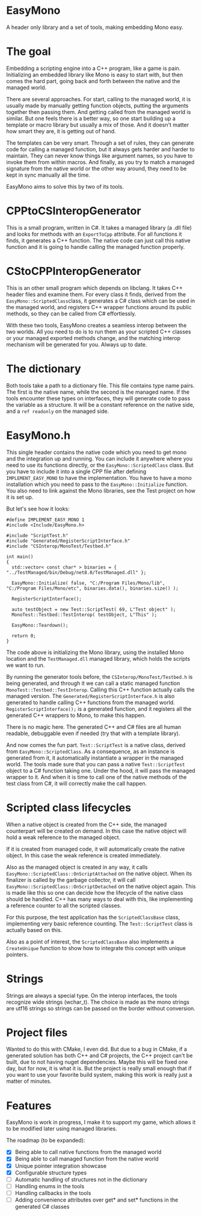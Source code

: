 # EasyMono
A header only library and a set of tools, making embedding Mono easy.

# The goal
Embedding a scripting engine into a C++ program, like a game is pain. Initializing an embedded library like Mono is easy to start with, but then comes the hard part, going back and forth between the native and the managed world.

There are several approaches. For start, calling to the managed world, it is usually made by manually getting function objects, putting the arguments together then passing them. And getting called from the managed world is similar. But one feels there is a better way, so one start building up a template or macro library but usually a mix of those. And it doesn't matter how smart they are, it is getting out of hand.

The templates can be very smart. Through a set of rules, they can generate code for calling a managed function, but it always gets harder and harder to maintain. They can never know things like argument names, so you have to invoke them from within macros. And finally, as you try to match a managed signature from the native world or the other way around, they need to be kept in sync manually all the time.

EasyMono aims to solve this by two of its tools.

# CPPtoCSInteropGenerator
This is a small program, written in C#. It takes a managed library (a .dll file) and looks for methods with an `ExportToCpp` attribute. For all functions it finds, it generates a C++ function. The native code can just call this native function and it is going to handle calling the managed function properly.

# CStoCPPInteropGenerator
This is an other small program which depends on libclang. It takes C++ header files and examine them. For every class it finds, derived from the `EasyMono::ScriptedClass`class, it generates a C# class which can be used in the managed world, and registers C++ wrapper functions around its public methods, so they can be called from C# effortlessly.

With these two tools, EasyMono creates a seamless interop between the two worlds. All you need to do is to run them as your scripted C++ classes or your managed exported methods change, and the matching interop mechanism will be generated for you. Always up to date.

# The dictionary
Both tools take a path to a dictionary file. This file contains type name pairs. The first is the native name, while the second is the managed name. If the tools encounter these types on interfaces, they will generate code to pass the variable as a structure. It will be a constant reference on the native side, and a `ref readonly` on the managed side.

# EasyMono.h
This single header contains the native code which you need to get mono and the integration up and running. You can include it anywhere where you need to use its functions directly, or the `EasyMono::ScriptedClass` class. But you have to include it into a single CPP file after defining `IMPLEMENT_EASY_MONO` to have the implementation.
You have to have a mono installation which you need to pass to the `EasyMono::Initialize` function. You also need to link against the Mono libraries, see the Test project on how it is set up.

But let's see how it looks:
```
#define IMPLEMENT_EASY_MONO 1
#include <Include/EasyMono.h>

#include "ScriptTest.h"
#include "Generated/RegisterScriptInterface.h"
#include "CSInterop/MonoTest/Testbed.h"

int main()
{
  std::vector< const char* > binaries = { "../TestManaged/bin/Debug/net8.0/TestManaged.dll" };

  EasyMono::Initialize( false, "C:/Program Files/Mono/lib", "C:/Program Files/Mono/etc", binaries.data(), binaries.size() );

  RegisterScriptInterface();

  auto testObject = new Test::ScriptTest( 69, L"Test object" );
  MonoTest::Testbed::TestInterop( testObject, L"This" );

  EasyMono::Teardown();

  return 0;
}
```
The code above is initializing the Mono library, using the installed Mono location and the `TestManaged.dll` managed library, which holds the scripts we want to run.

By running the generator tools before, the `CSInterop/MonoTest/Testbed.h` is being generated, and through it we can call a static managed function `MonoTest::Testbed::TestInterop`. Calling this C++ function actually calls the managed version.
The `Generated/RegisterScriptInterface.h` is also generated to handle calling C++ functions from the managed world. `RegisterScriptInterface();` is a generated function, and it registers all the generated C++ wrappers to Mono, to make this happen.

There is no magic here. The generated C++ and C# files are all human readable, debuggable even if needed (try that with a template library).

And now comes the fun part. `Test::ScriptTest` is a native class, derived from `EasyMono::ScriptedClass`. As a consequence, as an instance is generated from it, it automatically instantiate a wrapper in the managed world. The tools made sure that you can pass a native `Test::ScriptTest` object to a C# function taking one. Under the hood, it will pass the managed wrapper to it. And when it is time to call one of the native methods of the test class from C#, it will correctly make the call happen.

# Scripted class lifecycles
When a native object is created from the C++ side, the managed counterpart will be created on demand. In this case the native object will hold a weak reference to the managed object.

If it is created from managed code, it will automatically create the native object. In this case the weak reference is created immediately.

Also as the managed object is created in any way, it calls `EasyMono::ScriptedClass::OnScriptAttached` on the native object. When its finalizer is called by the garbage collector, it will call  `EasyMono::ScriptedClass::OnScriptDetached` on the native object again. This is made like this so one can decide how the lifecycle of the native class should be handled. C++ has many ways to deal with this, like implementing a reference counter to all the scripted classes.

For this purpose, the test application has the `ScriptedClassBase` class, implementing very basic reference counting. The `Test::ScriptTest` class is actually based on this.

Also as a point of interest, the `ScriptedClassBase` also implements a `CreateUnique` function to show how to integrate this concept with unique pointers.

# Strings
Strings are always a special type. On the interop interfaces, the tools recognize wide strings (wchar_t). The choice is made as the mono strings are utf16 strings so strings can be passed on the border without conversion.

# Project files
Wanted to do this with CMake, I even did. But due to a bug in CMake, if a generated solution has both C++ and C# projects, the C++ project can't be built, due to not having nuget dependencies. Maybe this will be fixed one day, but for now, it is what it is. But the project is really small enough that if you want to use your favorite build system, making this work is really just a matter of minutes.

# Features
EasyMono is work in progress, I make it to support my game, which allows it to be modified later using managed libraries.

The roadmap (to be expanded):
 - [x] Being able to call native functions from the managed world
 - [x] Being able to call managed function from the native world
 - [x] Unique pointer integration showcase
 - [x] Configurable structure types
 - [ ] Automatic handling of structures not in the dictionary
 - [ ] Handling enums in the tools
 - [ ] Handling callbacks in the tools
 - [ ] Adding convenience attributes over get* and set* functions in the generated C# classes

